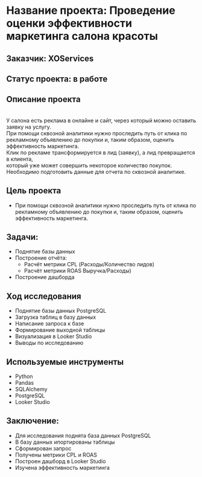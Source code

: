 # Название проекта: Проведение оценки эффективности маркетинга салона красоты
## Заказчик: XOServices
## Статус проекта: в работе
## Описание проекта
<br>У салона есть реклама в онлайне и сайт, через который можно оставить заявку на услугу.
<br>При помощи сквозной аналитики нужно проследить путь от клика по
<br>рекламному объявлению до покупки и, таким образом, оценить эффективность маркетинга.
<br>Клик по рекламе трансформируется в лид (заявку), а лид превращается в клиента,
<br>который уже может совершить некоторое количество покупок.
<br>Необходимо подготовить данные для отчета по сквозной аналитике.
## Цель проекта
- При помощи сквозной аналитики нужно проследить путь от клика по <br>рекламному объявлению до покупки и, таким образом, оценить эффективность маркетинга. 
## Задачи:
- Поднятие базы данных
- Построение отчёта:
  - Расчёт метрики CPL (Расходы/Количество лидов)
  - Расчёт метрики ROAS Выручка/Расходы)
- Построение дашборда
## Ход исследования
- Поднятие базы данных PostgreSQL
- Загрузка таблиц в базу данных
- Написание запроса к базе
- Формирование выходной таблицы
- Визуализация в Looker Studio
- Выводы по исследованию
## Используемые инструменты
- Python
- Pandas
- SQLAlchemy
- PostgreSQL
- Looker Studio
## Заключение:
- Для исследования поднята база данных PostgreSQL
- В базу данных ипортированы таблицы
- Сформирован запрос
- Получены метрики CPL и ROAS
- Построен дашборд в Looker Studio
- Изучена эффективность маркетинга

